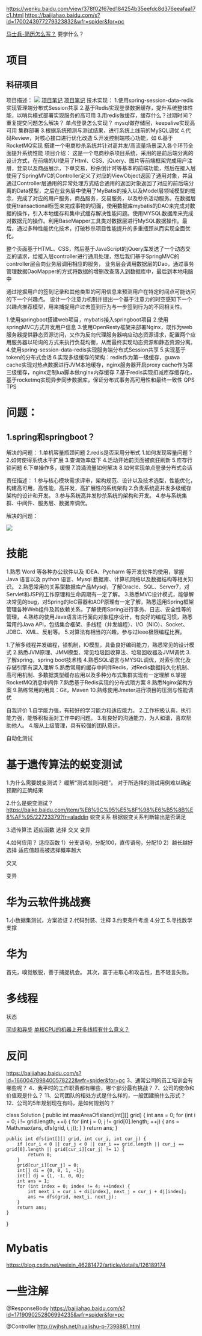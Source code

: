 https://wenku.baidu.com/view/378f02f67ed184254b35eefdc8d376eeafaa17c1.html
https://baijiahao.baidu.com/s?id=1700243977279323832&wfr=spider&for=pc

[马士兵-简历怎么写？](https://www.bilibili.com/video/BV1dr4y1L7x1?p=11&spm_id_from=pageDriver&vd_source=7116afddac4acaa2875e31b432e7f0ed)
要学什么？

# 项目
## 科研项目



项目描述：
![](images/2022-09-02-23-07-44.png)
[项目笔记](https://blog.csdn.net/qq_35580701/article/details/106972415)
[项目笔记](https://blog.csdn.net/psj_1161885042/article/details/125941766)
技术实现：
1.使用spring-session-data-redis实现管理端分布式Session共享
2.基于Redis实现登录数据缓存，提升系统整体性能，以哨兵模式部署实现服务的高可用
3.用redis做缓存，缓存什么？过期时间？
重复提交问题怎么解决？
单点登录怎么实现？
mysql做存储层，keepalive实现高可用
集群部署
3.根据系统预测与测试结果，进行系统上线前的MySQL调优
4.代码Review，对核心接口进行优化改造
5.开发控制端核心功能，如
6.基于RocketMQ实现
搭建一个电商秒杀系统并针对高并发/高流量场景深入各个环节全面提升系统性能
项目介绍： 这是一个电商秒杀项目系统，采用的是前后端分离的设计方式，在前端的UI使用了Html、CSS、jQuery、图片等前端框架完成用户注册，登录以及商品展示，下单交易，秒杀倒计时等基本的前端功能，然后在接入层使用了SpringMVC的Controller定义了对应的ViewObject返回了通用对象，并且通过Controller层通用的异常处理方式结合通用的返回对象返回了对应的前后端分离的Data模型，之后在业务层中使用了MyBatis的接入以及Model层领域模型的概念，完成了对应的用户服务，商品服务，交易服务，以及秒杀活动服务。在数据层使用transactional标签来完成事物的切面，使用数据库mybatis的DAO来完成对数据的操作，引入本地缓存和集中式缓存解决性能问题。使用MYSQL数据库来完成对数据元的操作。利用BaseMapper工具类对数据层进行MySQL数据操作。最后，通过多种性能优化技术，打破秒杀项目性能提升的多重瓶颈从而实现全面优化。



整个页面基于HTML、CSS，然后基于JavaScript的jQuery库发送了一个动态交互的请求，给接入层controller进行通用处理，然后我们基于SpringMVC的controller层会向业务层调用相应的服务，
业务层会调用数据层的Dao，通过事务管理数据DaoMapper的方式将数据的增删改查落入到数据库中，最后到本地电脑中



通过挖掘用户的签到记录和其他类型的可用信息来预测用户在特定时间点可能访问的下一个兴趣点。
设计一个注意力机制并提出一个基于注意力的时空感知下一个兴趣点推荐模型，用来捕捉用户过去签到行为与一步签到行为的不同相关性。





1.使用springboot搭建web项目，mybatis接入springboot项目
2.使用springMVC方式开发用户信息
3.使用OpenResty框架来部署Nginx，既作为web服务器提供静态资源访问，又作为反向代理服务器响应动态资源请求，配置两个应用服务器以轮询的方式来执行负载均衡，从而最终实现动态资源和静态资源分离。
4.使用spring-session-data-redis实现服务端分布式Session共享
5.实现基于token的分布式会话
6.实现多级缓存的架构：redis作为第一级缓存，guava cache实现对热点数据进行JVM本地缓存，nginx服务器开启proxy cache作为第三级缓存，nginx定制lua脚本做nginx内存缓存
7.基于redis实现扣减库存缓存化，基于rocketmq实现异步同步数据库，保证分布式事务高可用性和最终一致性
QPS TPS



# 问题：
## 1.spring和springboot？







解决的问题：
1.单机容量瓶颈问题
2.redis是否采用分布式
1.如何发现容量问题？
2.如何使得系统水平扩展
3.查询效率低下
4.活动开始前页面被疯狂刷新
5.库存行锁问题
6.下单操作多，缓慢
7.浪涌流量如何解决
8.如何实现单点登录分布式会话



责任描述：
1.参与核心模块需求评审，架构规范、设计以及技术选型，性能优化，构建高可用，高性能，高并发，高扩展性的系统架构
2.负责系统高并发多级缓存架构的设计和开发。
3.参与系统高并发秒杀系统的架构和开发。
4.参与系统集群、中间件、服务层、数据库调优。

解决的问题：

![](images/2022-08-18-12-43-23.png)


# 技能
1.熟悉 Word 等各种办公软件以及 IDEA、Pycharm 等开发软件的使用，掌握 Java 语言以及 python 语言、Mysql 数据库、计算机网络以及数据结构等相关知识。
2.熟悉常用的关系型数据库产品Mysql，了解Oracle、SQL、Server7，对Servlet和JSP的工作原理和生命周期有一定了解。
3.熟悉MVC设计模式，能够解决常见的bug，对Spring的IoC容器和AOP原理有一定了解，熟悉运用Spring框架管理各种Web组件及其依赖关系，了解使用Spring进行事务、日志、安全性等的管理，
4.熟练的使用Java语言进行面向对象程序设计，有良好的编程习惯，熟悉常用的Java API，包括集合框架、多线程（并发编程）、I/O（NIO）、Socket、JDBC、XML、反射等。
5.对算法有相当的兴趣，参与过Ieee极限编程比赛。


1.了解多线程并发编程，锁机制，IO模型，具备良好编码能力，熟悉常见的设计模式
2.熟悉JVM原理、JMM模型、常见垃圾回收算法、垃圾回收器及JVM调优
3.了解spring，spring boot技术栈
4.熟悉SQL语言与MYSQL调优，对索引优化及存储引擎有深入理解
5.熟悉常用的缓存中间件Redis，对Redis数据持久化机制、高可用机制、多数据类型缓存应用以及多种分布式集群实现有一定理解
6.掌握RocketMQ消息中间件
7.熟悉基于Redis实现的分布式琐方案
8.熟悉Nginx架构方案
9.熟练常用的用具：Git，Maven
10.熟练使用Jmeter进行项目的压测与性能调优


自我评价
1.自学能力强，有较好的学习能力和适应能力。
2.工作积极认真，执行能力强，能够积极面对工作中的问题。
3.有良好的沟通能力，为人和谐，喜欢帮助他人。
4.服从上级管理，具有较强的团队意识。




自动化测试
# 基于遗传算法的蜕变测试
1.为什么需要蜕变测试？
缓解“测试准则问题”。 对于所选择的测试用例难以确定预期的正确结果

2.什么是蜕变测试？
https://baike.baidu.com/item/%E8%9C%95%E5%8F%98%E6%B5%8B%E8%AF%95/22723379?fr=aladdin
蜕变关系
根据蜕变关系判断输出是否满足


3.遗传算法
适应函数 选择 交叉 变异

4.如何应用？
适应函数
    1）分支语句，分配100，直传语句，分配10
    2）越长越好
选择
    适应值越高被选择概率越大

交叉

变异

# 华为云软件挑战赛
1.小数据集测试，方案验证
2.代码封装、注释
3.约束条件考虑
4.分工
5.寻找数学支撑

# 华为
首先，嗅觉敏锐，善于捕捉机会。
其次，富于进取心和攻击性，且不轻言失败。



# 多线程
状态





[同步和异步](https://blog.csdn.net/qq_37960603/article/details/83384635)
[单核CPU的机器上开多线程有什么意义？](https://www.zhihu.com/question/439604654)




# 反问
https://baijiahao.baidu.com/s?id=1660047898400578222&wfr=spider&for=pc
3、通常公司的员工培训会有哪些呢？
4、我平时的工作职责都有哪些，哪个部分最有挑战？
7、公司的使命和价值观是什么？
11、公司团队的相处方式是什么样的，一般团建搞什么形式？
12、公司的5年规划现在有吗，是如何规划的？




class Solution {
    public int maxAreaOfIsland(int[][] grid) {
        int ans = 0;
        for (int i = 0; i != grid.length; ++i) {
            for (int j = 0; j != grid[0].length; ++j) {
                ans = Math.max(ans, dfs(grid, i, j));
            }
        }
        return ans;
    }

    public int dfs(int[][] grid, int cur_i, int cur_j) {
        if (cur_i < 0 || cur_j < 0 || cur_i == grid.length || cur_j == grid[0].length || grid[cur_i][cur_j] != 1) {
            return 0;
        }
        grid[cur_i][cur_j] = 0;
        int[] di = {0, 0, 1, -1};
        int[] dj = {1, -1, 0, 0};
        int ans = 1;
        for (int index = 0; index != 4; ++index) {
            int next_i = cur_i + di[index], next_j = cur_j + dj[index];
            ans += dfs(grid, next_i, next_j);
        }
        return ans;
    }
}



# Mybatis
https://blog.csdn.net/weixin_46281472/article/details/126189174

# 一些注解
@ResponseBody 
https://baijiahao.baidu.com/s?id=1719090252806994235&wfr=spider&for=pc

@Controller
http://wjhsh.net/hualishu-p-7398881.html